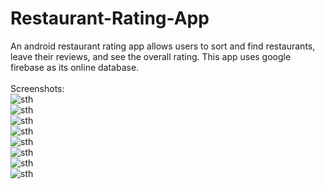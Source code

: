 # Restaurant-Rating-App
An android restaurant rating app allows users to sort and find restaurants, leave their reviews, and see the overall rating. This app uses google firebase as its online database.<br><br>
Screenshots: <br>
![sth](/images/1.PNG)<br>
![sth](/images/2.PNG)<br>
![sth](/images/3.PNG)<br>
![sth](/images/4.PNG)<br>
![sth](/images/5.PNG)<br>
![sth](/images/6.PNG)<br>
![sth](/images/7.PNG)<br>
![sth](/images/8.PNG)<br>
